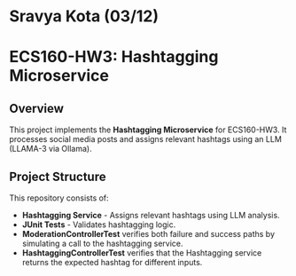 # Sravya Kota (03/12)
# ECS160-HW3: Hashtagging Microservice

## Overview
This project implements the **Hashtagging Microservice** for ECS160-HW3. It processes social media posts and assigns relevant hashtags using an LLM (LLAMA-3 via Ollama).

## Project Structure
This repository consists of:
- **Hashtagging Service** - Assigns relevant hashtags using LLM analysis.
- **JUnit Tests** - Validates hashtagging logic.
- **ModerationControllerTest** verifies both failure and success paths by simulating a call to the hashtagging service.
- **HashtaggingControllerTest** verifies that the Hashtagging service returns the expected hashtag for different inputs.
